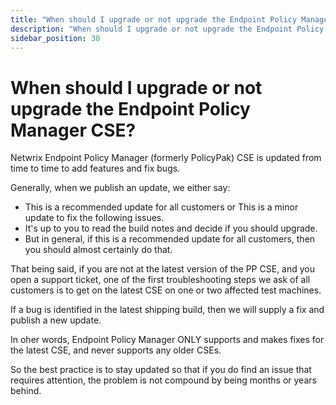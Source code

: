 ```yaml
---
title: "When should I upgrade or not upgrade the Endpoint Policy Manager CSE?"
description: "When should I upgrade or not upgrade the Endpoint Policy Manager CSE?"
sidebar_position: 30
---
```


# When should I upgrade or not upgrade the Endpoint Policy Manager CSE?

Netwrix Endpoint Policy Manager (formerly PolicyPak) CSE is updated from time to time to add
features and fix bugs.

Generally, when we publish an update, we either say:

- This is a recommended update for all customers or This is a minor update to fix the following
  issues.
- It's up to you to read the build notes and decide if you should upgrade.
- But in general, if this is a recommended update for all customers, then you should almost
  certainly do that.

That being said, if you are not at the latest version of the PP CSE, and you open a support ticket,
one of the first troubleshooting steps we ask of all customers is to get on the latest CSE on one or
two affected test machines.

If a bug is identified in the latest shipping build, then we will supply a fix and publish a new
update.

In oher words, Endpoint Policy Manager ONLY supports and makes fixes for the latest CSE, and never
supports any older CSEs.

So the best practice is to stay updated so that if you do find an issue that requires attention, the
problem is not compound by being months or years behind.
